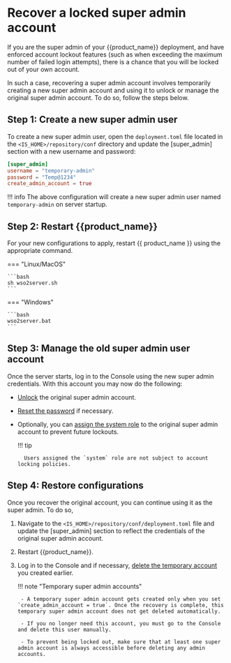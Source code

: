 # Recover a locked super admin account

If you are the super admin of your {{product_name}} deployment, and have enforced account lockout features (such as when exceeding the maximum number of failed login attempts), there is a chance that you will be locked out of your own account.

In such a case, recovering a super admin account involves temporarily creating a new super admin account and using it to unlock or manage the original super admin account. To do so, follow the steps below.

## Step 1: Create a new super admin user

To create a new super admin user, open the `deployment.toml` file located in the `<IS_HOME>/repository/conf` directory and update the [super_admin] section with a new username and password:

```toml
[super_admin]
username = "temporary-admin"
password = "Temp@1234"
create_admin_account = true
```

!!! info
The above configuration will create a new super admin user named `temporary-admin` on server startup.

## Step 2: Restart {{product_name}}

For your new configurations to apply, restart {{ product_name }} using the appropriate command.

=== "Linux/MacOS"

    ```bash
    sh wso2server.sh
    ```

=== "Windows"

    ```bash
    wso2server.bat
    ```



## Step 3: Manage the old super admin user account

Once the server starts, log in to the Console using the new super admin credentials. With this account you may now do the following:

- [Unlock]({{base_path}}/guides/users/manage-users/#lock-a-user-account) the original super admin account.
- [Reset the password]({{base_path}}/guides/users/manage-users/#reset-the-users-password) if necessary.
- Optionally, you can [assign the system role]({{base_path}}/guides/users/manage-roles/#assign-users-to-a-role) to the original super admin account to prevent future lockouts.

  !!! tip

        Users assigned the `system` role are not subject to account locking policies.



## Step 4: Restore configurations

Once you recover the original account, you can continue using it as the super admin. To do so,

1. Navigate to the `<IS_HOME>/repository/conf/deployment.toml` file and update the [super_admin] section to reflect the credentials of the original super admin account.
2. Restart {{product_name}}.
3. Log in to the Console and if necessary, [delete the temporary account]({{base_path}}/guides/users/manage-users/#delete-a-user) you created earlier.

   !!! note "Temporary super admin accounts"

        - A temporary super admin account gets created only when you set `create_admin_account = true`. Once the recovery is complete, this temporary super admin account does not get deleted automatically.

        - If you no longer need this account, you must go to the Console and delete this user manually.

        - To prevent being locked out, make sure that at least one super admin account is always accessible before deleting any admin accounts.
